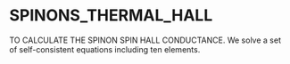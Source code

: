 # SPINONS_THERMAL_HALL
TO CALCULATE THE SPINON SPIN HALL CONDUCTANCE. We solve a set of self-consistent equations including ten elements.

